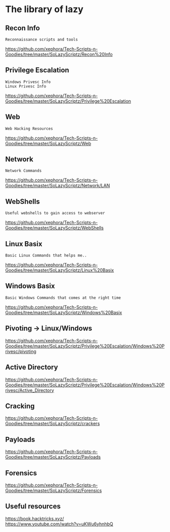 # The library of lazy

## Recon Info
```
Reconnaissance scripts and tools
```
https://github.com/xephora/Tech-Scripts-n-Goodies/tree/master/SoLazyScriptz/Recon%20Info

## Privilege Escalation
```
Windows Privesc Info
Linux Privesc Info
```
https://github.com/xephora/Tech-Scripts-n-Goodies/tree/master/SoLazyScriptz/Privilege%20Escalation

## Web
```
Web Hacking Resources
```
https://github.com/xephora/Tech-Scripts-n-Goodies/tree/master/SoLazyScriptz/Web

## Network
```
Network Commands
```
https://github.com/xephora/Tech-Scripts-n-Goodies/tree/master/SoLazyScriptz/Network/LAN

## WebShells
```
Useful webshells to gain access to webserver
```
https://github.com/xephora/Tech-Scripts-n-Goodies/tree/master/SoLazyScriptz/WebShells

## Linux Basix
```
Basic Linux Commands that helps me..
```
https://github.com/xephora/Tech-Scripts-n-Goodies/tree/master/SoLazyScriptz/Linux%20Basix

## Windows Basix
```
Basic Windows Commands that comes at the right time
```
https://github.com/xephora/Tech-Scripts-n-Goodies/tree/master/SoLazyScriptz/Windows%20Basix

## Pivoting -> Linux/Windows
https://github.com/xephora/Tech-Scripts-n-Goodies/tree/master/SoLazyScriptz/Privilege%20Escalation/Windows%20Privesc/pivoting

## Active Directory
https://github.com/xephora/Tech-Scripts-n-Goodies/tree/master/SoLazyScriptz/Privilege%20Escalation/Windows%20Privesc/Active_Directory

## Cracking
https://github.com/xephora/Tech-Scripts-n-Goodies/tree/master/SoLazyScriptz/crackers

## Payloads
https://github.com/xephora/Tech-Scripts-n-Goodies/tree/master/SoLazyScriptz/Payloads

## Forensics
https://github.com/xephora/Tech-Scripts-n-Goodies/tree/master/SoLazyScriptz/Forensics

## Useful resources   
https://book.hacktricks.xyz/  
https://www.youtube.com/watch?v=uKWu6yhnhbQ  
